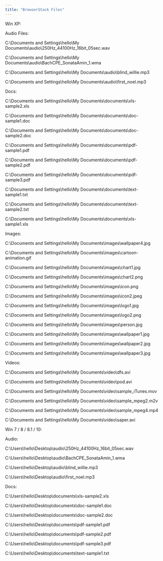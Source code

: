 ```yaml
---
title: "BrowserStack Files"
---
```


Win XP:


Audio Files:

C:\Documents and Settings\hello\My Documents\audio\250Hz_44100Hz_16bit_05sec.wav

C:\Documents and Settings\hello\My Documents\audio\BachCPE_SonataAmin_1.wma

C:\Documents and Settings\hello\My Documents\audio\blind_willie.mp3

C:\Documents and Settings\hello\My Documents\audio\first_noel.mp3


Docs:

C:\Documents and Settings\hello\My Documents\documents\xls-sample2.xls

C:\Documents and Settings\hello\My Documents\documents\doc-sample1.doc

C:\Documents and Settings\hello\My Documents\documents\doc-sample2.doc

C:\Documents and Settings\hello\My Documents\documents\pdf-sample1.pdf

C:\Documents and Settings\hello\My Documents\documents\pdf-sample2.pdf

C:\Documents and Settings\hello\My Documents\documents\pdf-sample3.pdf

C:\Documents and Settings\hello\My Documents\documents\text-sample1.txt

C:\Documents and Settings\hello\My Documents\documents\text-sample2.txt

C:\Documents and Settings\hello\My Documents\documents\xls-sample1.xls



Images:

C:\Documents and Settings\hello\My Documents\images\wallpaper4.jpg

C:\Documents and Settings\hello\My Documents\images\cartoon-animation.gif

C:\Documents and Settings\hello\My Documents\images\chart1.jpg

C:\Documents and Settings\hello\My Documents\images\chart2.png

C:\Documents and Settings\hello\My Documents\images\icon.png

C:\Documents and Settings\hello\My Documents\images\icon2.jpeg

C:\Documents and Settings\hello\My Documents\images\logo1.jpg

C:\Documents and Settings\hello\My Documents\images\logo2.png

C:\Documents and Settings\hello\My Documents\images\person.jpg

C:\Documents and Settings\hello\My Documents\images\wallpaper1.jpg

C:\Documents and Settings\hello\My Documents\images\wallpaper2.jpg

C:\Documents and Settings\hello\My Documents\images\wallpaper3.jpg



Videos:

C:\Documents and Settings\hello\My Documents\video\dfs.avi

C:\Documents and Settings\hello\My Documents\video\pod.avi

C:\Documents and Settings\hello\My Documents\video\sample_iTunes.mov

C:\Documents and Settings\hello\My Documents\video\sample_mpeg2.m2v

C:\Documents and Settings\hello\My Documents\video\sample_mpeg4.mp4

C:\Documents and Settings\hello\My Documents\video\saper.avi



Win 7 / 8 / 8.1 / 10:


Audio:

C:\Users\hello\Desktop\audio\250Hz_44100Hz_16bit_05sec.wav

C:\Users\hello\Desktop\audio\BachCPE_SonataAmin_1.wma

C:\Users\hello\Desktop\audio\blind_willie.mp3

C:\Users\hello\Desktop\audio\first_noel.mp3



Docs:

C:\Users\hello\Desktop\documents\xls-sample2.xls

C:\Users\hello\Desktop\documents\doc-sample1.doc

C:\Users\hello\Desktop\documents\doc-sample2.doc

C:\Users\hello\Desktop\documents\pdf-sample1.pdf

C:\Users\hello\Desktop\documents\pdf-sample2.pdf

C:\Users\hello\Desktop\documents\pdf-sample3.pdf

C:\Users\hello\Desktop\documents\text-sample1.txt

